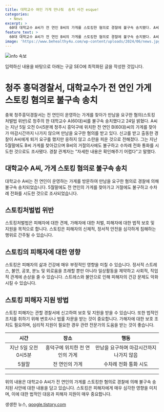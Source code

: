 ```yaml
---
title: 대학교수 여인 가게 만나줘  송치 사건 esque!
categories:
  - News
excerpt: >
  60대 대학교수 A씨가 전 연인 B씨의 가게를 스토킹한 혐의로 경찰에 불구속 송치됐다. A씨는 같은날 새벽에 B씨의 가게를 방문해 만남을 요구하고, 경찰에 퇴거 요구를 무시하고 소란을 일으킨 것으로 전해졌다. 이전에도 B씨를 방문하고 전화를 수차례 걸었다는 사실이 조사됐으며, 경찰은 사안을 확인 중이다.
feature_text: >
  60대 대학교수 A씨가 전 연인 B씨의 가게를 스토킹한 혐의로 경찰에 불구속 송치됐다. A씨는 같은날 새벽에 B씨의 가게를 방문해 만남을 요구하고, 경찰에 퇴거 요구를 무시하고 소란을 일으킨 것으로 전해졌다. 이전에도 B씨를 방문하고 전화를 수차례 걸었다는 사실이 조사됐으며, 경찰은 사안을 확인 중이다.
image: 'https://www.behealthy4u.com/wp-content/uploads/2024/06/news.jpg'
---
```


<p><img src="https://www.behealthy4u.com/wp-content/uploads/2024/06/news.jpg" alt="info 속보" /></p>

<p>입력하신 내용을 바탕으로 아래는 구글 SEO에 최적화된 글을 작성한 것입니다.</p>

<h1>청주 흥덕경찰서, 대학교수가 전 연인 가게 스토킹 혐의로 불구속 송치</h1>

<p data-ke-size="size16"> 충북 청주흥덕경찰서는 전 연인이 운영하는 가게를 찾아가 만남을 요구한 혐의(스토킹처벌법 위반)로 청주의 한 대학교수 A(60대)씨를 불구속 송치했다고 24일 밝혔다. A씨는 지난 5일 오전 0시5분께 청주시 흥덕구에 위치한 전 연인 B(60대)씨의 가게를 찾아가 마감시간까지 나가지 않으며 만남을 요구한 혐의를 받고 있다. 신고를 받고 출동한 경찰이 A씨에게 퇴거 요구를 했지만 응하지 않고 소란을 피운 것으로 전해졌다. 그는 지난 5월말에도 B씨 가게를 찾아갔으며 B씨의 거절의사에도 불구하고 수차례 전화 통화를 시도한 것으로도 조사됐다. 경찰 관계자는 "자세한 내용은 확인해주기 어렵다"고 말했다.</p>

<h2 data-ke-size="size24">대학교수 A씨, 가게 스토킹 혐의로 불구속 송치</h2>

<p data-ke-size="size16">대학교수 A씨는 전 연인이 운영하는 가게를 방문하여 만남을 요구한 혐의로 경찰에 의해 불구속 송치되었습니다. 5월말에도 전 연인의 가게를 찾아가고 거절에도 불구하고 수차례 전화를 시도한 것으로 조사되었습니다.</p>

<h2 data-ke-size="size24">스토킹처벌법 위반</h2>

<p data-ke-size="size16">스토킹처벌법은 피해자에 대한 견제, 가해자에 대한 처벌, 피해자에 대한 법적 보호 및 지원을 목적으로 합니다. 스토킹은 피해자의 신체적, 정서적 안전을 심각하게 침해하는 행위로 간주될 수 있습니다.</p>

<h2 data-ke-size="size24">스토킹의 피해자에 대한 영향</h2>

<p data-ke-size="size16">스토킹은 피해자의 삶과 건강에 매우 부정적인 영향을 미칠 수 있습니다. 정서적 스트레스, 불안, 공포, 분노 및 외로움을 초래할 뿐만 아니라 일상활동을 제약하고 사회적, 직업적 관계에 손상을 줄 수 있습니다. 스트레스와 불안으로 인해 피해자의 건강 문제도 악화시킬 수 있습니다.</p>

<h2 data-ke-size="size24">스토킹 피해자 지원 방법</h2>

<p data-ke-size="size16">스토킹 피해자는 관할 경찰서에 신고하여 보호 및 지원을 받을 수 있습니다. 또한 법적인 조치를 취하기 위해 변호사나 법률 자문을 받는 것이 중요합니다. 가해자에 대한 보호 조치도 필요하며, 심리적 지원이 필요한 경우 관련 전문가의 도움을 받는 것이 좋습니다.</p>

<table>
    <thead>
        <tr>
            <th style="text-align: center;">시간</th>
            <th style="text-align: center;">장소</th>
            <th style="text-align: center;">행동</th>
        </tr>
    </thead>
    <tbody>
        <tr>
            <td style="text-align: center;">지난 5일 오전 0시5분</td>
            <td style="text-align: center;">흥덕구에 위치한 전 연인의 가게</td>
            <td style="text-align: center;">만남을 요구하며 마감시간까지 나가지 않음</td>
        </tr>
        <tr>
            <td style="text-align: center;">5월말</td>
            <td style="text-align: center;">전 연인의 가게</td>
            <td style="text-align: center;">수차례 전화 통화 시도</td>
        </tr>
    </tbody>
</table>

<hr>

<p data-ke-size="size16">위의 내용은 대학교수 A씨가 전 연인의 가게를 스토킹한 혐의로 경찰에 의해 불구속 송치된 사안에 대한 내용을 담고 있습니다. 스토킹은 피해자에게 매우 심각한 영향을 미치며, 이에 대한 법적인 대응과 피해자 지원이 매우 중요합니다.</p>
생생한 뉴스, <a href="https://qoogle.tistory.com" rel="dofollow">qoogle.tistory.com</a>


